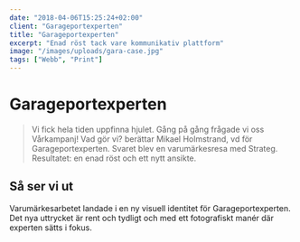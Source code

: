 ```yaml
---
date: "2018-04-06T15:25:24+02:00"
client: "Garageportexperten"
title: "Garageportexperten"
excerpt: "Enad röst tack vare kommunikativ plattform"
image: "/images/uploads/gara-case.jpg"
tags: ["Webb", "Print"]
---
```

# Garageportexperten

> Vi fick hela tiden uppfinna hjulet. Gång på gång frågade vi oss Vårkampanj! Vad gör vi? berättar Mikael Holmstrand, vd för Garageportexperten. Svaret blev en varumärkesresa med Strateg. Resultatet: en enad röst och ett nytt ansikte.

## Så ser vi ut
Varumärkesarbetet landade i en ny visuell identitet för Garageportexperten. Det nya uttrycket är rent och tydligt och med ett fotografiskt manér där experten sätts i fokus.